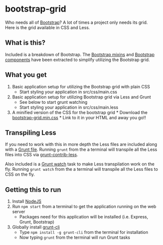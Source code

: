 # bootstrap-grid
Who needs all of [Bootstrap](http://getbootstrap.com/)? A lot of times a project only needs its grid. Here is the grid available in CSS and Less.

## What is this?
Included is a breakdown of Bootstrap. The [Bootstrap mixins](https://github.com/twbs/bootstrap/tree/master/less/mixins) and [Bootstrap components](https://github.com/twbs/bootstrap/tree/master/less) have been extracted to simplify utilizing the Bootstrap grid.

## What you get
1. Basic application setup for utilizing the Bootstrap grid with plain CSS
    * Start styling your application in src/css/main.css
2. Basic application setup for utilizing Bootstrap grid via Less and Grunt
    * See below to start grunt watching
    * Start styling your application in src/css/main.less
3. A minified version of the CSS for the bootstrap grid 
        * Download the [bootstrap-grid.min.css](https://github.com/kamrenz/bootstrap-grid/blob/master/src/css/less-component/bootstrap-grid.min.css)
        * Link to it in your HTML and away you go!!
 
## Transpiling Less
If you need to work with this in more depth the Less files are included along with a [Grunt file](http://gruntjs.com/). Running `grunt` from the a terminal will transpile all the Less files into CSS via [grunt-contrib-less](https://github.com/gruntjs/grunt-contrib-less). 

Also included is a [Grunt watch](https://github.com/gruntjs/grunt-contrib-watch) task to make Less transpilation work on the fly. Running `grunt watch` from the a terminal will transpile all the Less files to CSS on the fly.

## Getting this to run
1. Install [NodeJS](https://nodejs.org/)
2. Run `npm start` from a terminal to get the application running on the web server
    * Packages need for this application will be installed (i.e. Express, Grunt, Bootstrap)
3. Globally install [grunt-cli](http://gruntjs.com/using-the-cli)
    * Type `npm install -g grunt-cli` from the terminal for installation
    * Now typing `grunt` from the terminal will run Grunt tasks